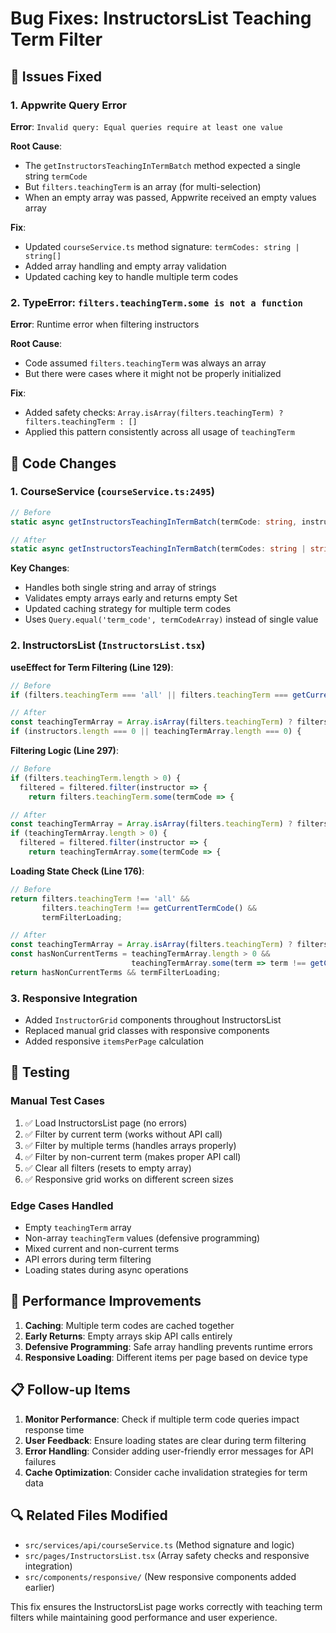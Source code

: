 # Bug Fixes: InstructorsList Teaching Term Filter

## 🐛 Issues Fixed

### 1. Appwrite Query Error
**Error**: `Invalid query: Equal queries require at least one value`

**Root Cause**: 
- The `getInstructorsTeachingInTermBatch` method expected a single string `termCode`
- But `filters.teachingTerm` is an array (for multi-selection)
- When an empty array was passed, Appwrite received an empty values array

**Fix**:
- Updated `courseService.ts` method signature: `termCodes: string | string[]`
- Added array handling and empty array validation
- Updated caching key to handle multiple term codes

### 2. TypeError: `filters.teachingTerm.some is not a function`
**Error**: Runtime error when filtering instructors

**Root Cause**:
- Code assumed `filters.teachingTerm` was always an array
- But there were cases where it might not be properly initialized

**Fix**:
- Added safety checks: `Array.isArray(filters.teachingTerm) ? filters.teachingTerm : []`
- Applied this pattern consistently across all usage of `teachingTerm`

## 🔧 Code Changes

### 1. CourseService (`courseService.ts:2495`)
```typescript
// Before
static async getInstructorsTeachingInTermBatch(termCode: string, instructorNames?: string[]): Promise<Set<string>>

// After  
static async getInstructorsTeachingInTermBatch(termCodes: string | string[], instructorNames?: string[]): Promise<Set<string>>
```

**Key Changes**:
- Handles both single string and array of strings
- Validates empty arrays early and returns empty Set
- Updated caching strategy for multiple term codes
- Uses `Query.equal('term_code', termCodeArray)` instead of single value

### 2. InstructorsList (`InstructorsList.tsx`)

**useEffect for Term Filtering (Line 129)**:
```typescript
// Before
if (filters.teachingTerm === 'all' || filters.teachingTerm === getCurrentTermCode()) {

// After
const teachingTermArray = Array.isArray(filters.teachingTerm) ? filters.teachingTerm : [];
if (instructors.length === 0 || teachingTermArray.length === 0) {
```

**Filtering Logic (Line 297)**:
```typescript
// Before
if (filters.teachingTerm.length > 0) {
  filtered = filtered.filter(instructor => {
    return filters.teachingTerm.some(termCode => {

// After
const teachingTermArray = Array.isArray(filters.teachingTerm) ? filters.teachingTerm : [];
if (teachingTermArray.length > 0) {
  filtered = filtered.filter(instructor => {
    return teachingTermArray.some(termCode => {
```

**Loading State Check (Line 176)**:
```typescript
// Before
return filters.teachingTerm !== 'all' && 
       filters.teachingTerm !== getCurrentTermCode() && 
       termFilterLoading;

// After
const teachingTermArray = Array.isArray(filters.teachingTerm) ? filters.teachingTerm : [];
const hasNonCurrentTerms = teachingTermArray.length > 0 && 
                           teachingTermArray.some(term => term !== getCurrentTermCode());
return hasNonCurrentTerms && termFilterLoading;
```

### 3. Responsive Integration
- Added `InstructorGrid` components throughout InstructorsList
- Replaced manual grid classes with responsive components
- Added responsive `itemsPerPage` calculation

## 🧪 Testing

### Manual Test Cases
1. ✅ Load InstructorsList page (no errors)
2. ✅ Filter by current term (works without API call)
3. ✅ Filter by multiple terms (handles arrays properly)
4. ✅ Filter by non-current term (makes proper API call)
5. ✅ Clear all filters (resets to empty array)
6. ✅ Responsive grid works on different screen sizes

### Edge Cases Handled
- Empty `teachingTerm` array
- Non-array `teachingTerm` values (defensive programming)
- Mixed current and non-current terms
- API errors during term filtering
- Loading states during async operations

## 🚀 Performance Improvements

1. **Caching**: Multiple term codes are cached together
2. **Early Returns**: Empty arrays skip API calls entirely
3. **Defensive Programming**: Safe array handling prevents runtime errors
4. **Responsive Loading**: Different items per page based on device type

## 📋 Follow-up Items

1. **Monitor Performance**: Check if multiple term code queries impact response time
2. **User Feedback**: Ensure loading states are clear during term filtering
3. **Error Handling**: Consider adding user-friendly error messages for API failures
4. **Cache Optimization**: Consider cache invalidation strategies for term data

## 🔍 Related Files Modified

- `src/services/api/courseService.ts` (Method signature and logic)
- `src/pages/InstructorsList.tsx` (Array safety checks and responsive integration)
- `src/components/responsive/` (New responsive components added earlier)

This fix ensures the InstructorsList page works correctly with teaching term filters while maintaining good performance and user experience.
